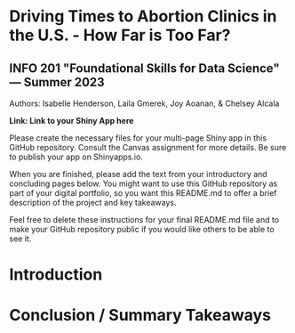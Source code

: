 # Driving Times to Abortion Clinics in the U.S. - How Far is Too Far?
## INFO 201 "Foundational Skills for Data Science" — Summer 2023

Authors: Isabelle Henderson, Laila Gmerek, Joy Aoanan, & Chelsey Alcala

**Link: Link to your Shiny App here**

Please create the necessary files for your multi-page Shiny app in this GitHub repository. Consult the Canvas assignment for more details. Be sure to publish your app on Shinyapps.io.

When you are finished, please add the text from your introductory and concluding pages below. You might want to use this GitHub repository as part of your digital portfolio, so you want this README.md to offer a brief description of the project and key takeaways.

Feel free to delete these instructions for your final README.md file and to make your GitHub repository public if you would like others to be able to see it. 

# Introduction



# Conclusion / Summary Takeaways


